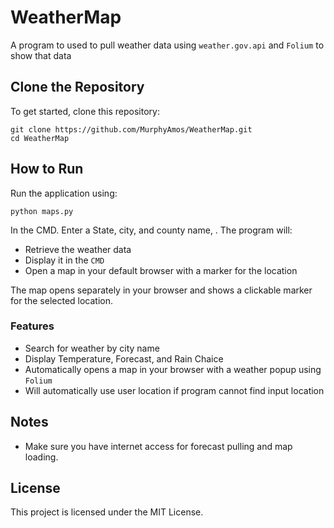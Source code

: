 # WeatherMap
A program to used to pull weather data using `weather.gov.api` and `Folium` to show that data

## Clone the Repository

To get started, clone this repository:

    git clone https://github.com/MurphyAmos/WeatherMap.git
    cd WeatherMap

## How to Run

Run the application using:

    python maps.py

In the CMD. Enter a State, city, and county name, . The program will:
- Retrieve the weather data
- Display it in the `CMD`
- Open a map in your default browser with a marker for the location


The map opens separately in your browser and shows a clickable marker for the selected location.

### Features

- Search for weather by city name
- Display Temperature, Forecast, and Rain Chaice
- Automatically opens a map in your browser with a weather popup using `Folium`
- Will automatically use user location if program cannot find input location


Notes
-----
- Make sure you have internet access for forecast pulling and map loading.
  


License
-------
This project is licensed under the MIT License.

